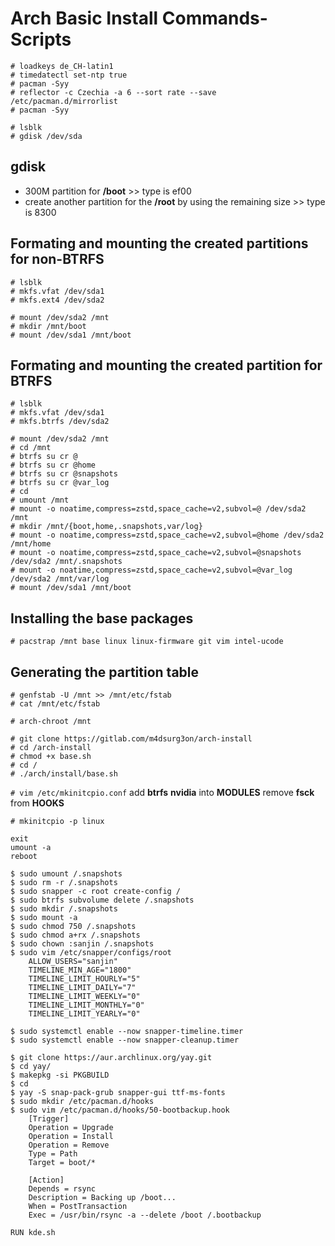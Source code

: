 # Arch Basic Install Commands-Scripts

```
# loadkeys de_CH-latin1
# timedatectl set-ntp true
# pacman -Syy
# reflector -c Czechia -a 6 --sort rate --save /etc/pacman.d/mirrorlist
# pacman -Syy
```

```
# lsblk
# gdisk /dev/sda
```

## gdisk

- 300M partition for **/boot** >> type is ef00
- create another partition for the **/root** by using the remaining size >> type is 8300

## Formating and mounting the created partitions for non-BTRFS

```
# lsblk
# mkfs.vfat /dev/sda1
# mkfs.ext4 /dev/sda2
```

```
# mount /dev/sda2 /mnt
# mkdir /mnt/boot
# mount /dev/sda1 /mnt/boot
```

## Formating and mounting the created partition for BTRFS

```
# lsblk
# mkfs.vfat /dev/sda1
# mkfs.btrfs /dev/sda2
```

```
# mount /dev/sda2 /mnt
# cd /mnt
# btrfs su cr @
# btrfs su cr @home
# btrfs su cr @snapshots
# btrfs su cr @var_log
# cd
# umount /mnt
# mount -o noatime,compress=zstd,space_cache=v2,subvol=@ /dev/sda2 /mnt
# mkdir /mnt/{boot,home,.snapshots,var/log}
# mount -o noatime,compress=zstd,space_cache=v2,subvol=@home /dev/sda2 /mnt/home
# mount -o noatime,compress=zstd,space_cache=v2,subvol=@snapshots /dev/sda2 /mnt/.snapshots
# mount -o noatime,compress=zstd,space_cache=v2,subvol=@var_log /dev/sda2 /mnt/var/log
# mount /dev/sda1 /mnt/boot
```

## Installing the base packages

`# pacstrap /mnt base linux linux-firmware git vim intel-ucode`

## Generating the partition table

```
# genfstab -U /mnt >> /mnt/etc/fstab
# cat /mnt/etc/fstab
```

`# arch-chroot /mnt`

```
# git clone https://gitlab.com/m4dsurg3on/arch-install
# cd /arch-install
# chmod +x base.sh
# cd /
# ./arch/install/base.sh
```

`# vim /etc/mkinitcpio.conf`
  add **btrfs** **nvidia** into **MODULES**
  remove **fsck** from **HOOKS**
  
`# mkinitcpio -p linux`

```
exit
umount -a
reboot
```

```
$ sudo umount /.snapshots
$ sudo rm -r /.snapshots
$ sudo snapper -c root create-config /
$ sudo btrfs subvolume delete /.snapshots
$ sudo mkdir /.snapshots
$ sudo mount -a
$ sudo chmod 750 /.snapshots
$ sudo chmod a+rx /.snapshots
$ sudo chown :sanjin /.snapshots
$ sudo vim /etc/snapper/configs/root
    ALLOW_USERS="sanjin"
    TIMELINE_MIN_AGE="1800"
    TIMELINE_LIMIT_HOURLY="5"
    TIMELINE_LIMIT_DAILY="7"
    TIMELINE_LIMIT_WEEKLY="0"
    TIMELINE_LIMIT_MONTHLY="0"
    TIMELINE_LIMIT_YEARLY="0"
```

```
$ sudo systemctl enable --now snapper-timeline.timer
$ sudo systemctl enable --now snapper-cleanup.timer
```

```
$ git clone https://aur.archlinux.org/yay.git
$ cd yay/
$ makepkg -si PKGBUILD
$ cd
$ yay -S snap-pack-grub snapper-gui ttf-ms-fonts
$ sudo mkdir /etc/pacman.d/hooks
$ sudo vim /etc/pacman.d/hooks/50-bootbackup.hook
    [Trigger]
    Operation = Upgrade
    Operation = Install
    Operation = Remove
    Type = Path
    Target = boot/*

    [Action]
    Depends = rsync
    Description = Backing up /boot...
    When = PostTransaction
    Exec = /usr/bin/rsync -a --delete /boot /.bootbackup
```

`RUN kde.sh`
